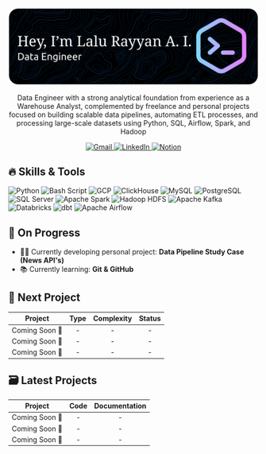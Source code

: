 ![Intro Banner](image/intro_version_2.png)

<p align="center">
  Data Engineer with a strong analytical foundation from experience as a Warehouse Analyst, complemented by freelance and personal projects focused on building scalable data pipelines, automating ETL processes, and processing large-scale datasets using Python, SQL, Airflow, Spark, and Hadoop
<p>

<p align="center">
  <a href="mailto:rayyanakbari5@gmail.com">
    <img src="https://img.shields.io/badge/Gmail-D14836?style=for-the-badge&logo=gmail&logoColor=white" alt="Gmail" />
  </a>
  <a href="https://www.linkedin.com/in/lalurayyanakbarislami/">
    <img src="https://img.shields.io/badge/LinkedIn-0077B5?style=for-the-badge&logo=linkedin&logoColor=white" alt="LinkedIn" />
  </a>
  <a href="https://bit.ly/Portfolio-Lalu-Rayyan">
    <img src="https://img.shields.io/badge/Notion-000000?style=for-the-badge&logo=notion&logoColor=white" alt="Notion">
  </a>
</p>

## 🔥 Skills & Tools

![Python](  https://img.shields.io/badge/Python-FFD43B?style=for-the-badge&logo=python&logoColor=blue) ![Bash Script](https://img.shields.io/badge/Bash_Script-121011?style=for-the-badge&logo=gnu-bash&logoColor=white) ![GCP](https://img.shields.io/badge/Google_Cloud-4285F4?style=for-the-badge&logo=google-cloud&logoColor=white) ![ClickHouse](https://img.shields.io/badge/ClickHouse-FFCC01?style=for-the-badge&logo=ClickHouse&logoColor=white) ![MySQL](https://img.shields.io/badge/MySQL-005C84?style=for-the-badge&logo=mysql&logoColor=white) ![PostgreSQL](https://img.shields.io/badge/PostgreSQL-316192?style=for-the-badge&logo=postgresql&logoColor=white) ![SQL Server](https://img.shields.io/badge/Microsoft%20SQL%20Server-CC2927?style=for-the-badge&logo=microsoft%20sql%20server&logoColor=white) ![Apache Spark](https://img.shields.io/badge/Apache_Spark-E25A1C?style=for-the-badge&logo=apachespark&logoColor=white) ![Hadoop HDFS](https://img.shields.io/badge/Hadoop_HDFS-FFCC00?style=for-the-badge&logo=apachehadoop&logoColor=black) ![Apache Kafka](https://img.shields.io/badge/Apache_Kafka-231F20?style=for-the-badge&logo=apachekafka&logoColor=white) ![Databricks](https://img.shields.io/badge/Databricks-FF3621?style=for-the-badge&logo=databricks&logoColor=white) ![dbt](https://img.shields.io/badge/dbt-FF694B?style=for-the-badge&logo=dbt&logoColor=white) ![Apache Airflow](https://img.shields.io/badge/Apache_Airflow-017CEE?style=for-the-badge&logo=apacheairflow&logoColor=white)


## 🚀 On Progress

- 👨‍💻 Currently developing personal project: **Data Pipeline Study Case (News API's)**
- 📚 Currently learning: **Git & GitHub**

## 📑 Next Project

| Project | Type | Complexity | Status |
|:--------:|:------:|:------------:|:--------:|
| Coming Soon 🚧 | - | - | - |
| Coming Soon 🚧 | - | - | - |
| Coming Soon 🚧 | - | - | - |


## 🗃️ Latest Projects

| Project | Code | Documentation |
|:---------:|:------:|:---------------:|
|Coming Soon 🚧| - | - |
|Coming Soon 🚧| - | - |
|Coming Soon 🚧| - | - |


<!--
**RayyanAkbar/RayyanAKbar** is a ✨ _special_ ✨ repository because its `README.md` (this file) appears on your GitHub profile.

Here are some ideas to get you started:

- 🔭 I’m currently working on ...
- 🌱 I’m currently learning ...
- 👯 I’m looking to collaborate on ...
- 🤔 I’m looking for help with ...
- 💬 Ask me about ...
- 📫 How to reach me: ...
- 😄 Pronouns: ...
- ⚡ Fun fact: ...
-->


